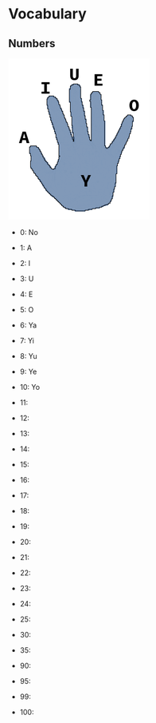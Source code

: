 # Vocabulary

## Numbers

![Vowels A I U E O Y](https://github.com/Conlang-Project/Modular-Conlang/blob/master/Assets/HandVowels.png?raw=true)

* 0: No

* 1: A
* 2: I
* 3: U
* 4: E
* 5: O
* 6: Ya
* 7: Yi
* 8: Yu
* 9: Ye
* 10: Yo

* 11: 
* 12: 
* 13: 
* 14: 
* 15: 
* 16: 
* 17: 
* 18: 
* 19: 
* 20: 

* 21: 
* 22: 
* 23: 
* 24: 
* 25: 

* 30: 
* 35: 

* 90: 
* 95: 
* 99: 

* 100: 